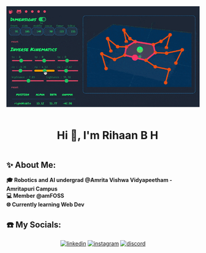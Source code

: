 <div id="header" align="center">
  <img src="assets/backdrop.gif" alt="hehe"/>
</div>

<div id="user-content-toc">
  <ul align="center">
    <summary><h1 style="display: inline-block">Hi 👋, I'm Rihaan B H</h1></summary>
  </ul>
</div>

## ✨ About Me:
<b>🎓 Robotics and AI undergrad @Amrita Vishwa Vidyapeetham -Amritapuri Campus <br>💻 Member @amFOSS <br>🌐 Currently learning Web Dev</b>

## ☎️ My Socials:
<p align="center">
<a href="https://www.linkedin.com/in/rihaan-b-h-6671b5288/" target="blank"><img align="center" src="https://user-images.githubusercontent.com/88904952/234979284-68c11d7f-1acc-4f0c-ac78-044e1037d7b0.png" alt="linkedin" height="50" width="50" /></a>
<a href="https://www.instagram.com/rihaan_180/" target="blank"><img align="center" src="https://user-images.githubusercontent.com/88904952/234981169-2dd1e58f-4b7e-468c-8213-034ba62156c3.png" alt="instagram" height="50" width="50" /></a>
<a href="https://discord.com/users/1112279194928418897" target="blank"><img align="center" src="https://user-images.githubusercontent.com/88904952/234982627-019fd336-6248-453c-9b05-97c13fd1d207.png" alt="discord" height="50" width="50" /></a>
</p>



